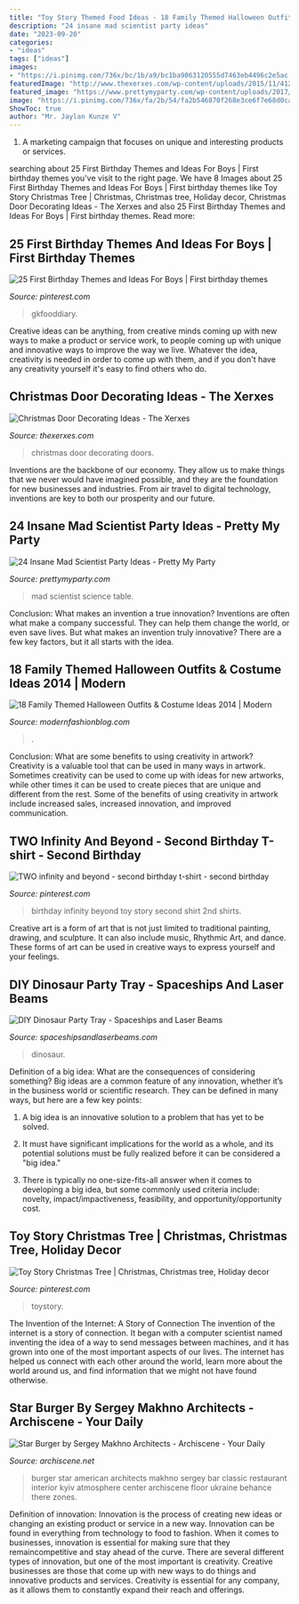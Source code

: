 ```yaml
---
title: "Toy Story Themed Food Ideas - 18 Family Themed Halloween Outfits &amp; Costume Ideas 2014"
description: "24 insane mad scientist party ideas"
date: "2023-09-20"
categories:
- "ideas"
tags: ["ideas"]
images:
- "https://i.pinimg.com/736x/bc/1b/a9/bc1ba9063120555d7463eb4496c2e5ac.jpg"
featuredImage: "http://www.thexerxes.com/wp-content/uploads/2015/11/412.jpg"
featured_image: "https://www.prettymyparty.com/wp-content/uploads/2017/08/Science-Party-Dessert-Table.jpg"
image: "https://i.pinimg.com/736x/fa/2b/54/fa2b546870f268e3ce6f7e68d0ca45b4.jpg"
ShowToc: true
author: "Mr. Jaylan Kunze V"
---
```



1. A marketing campaign that focuses on unique and interesting products or services.

	

		
searching about 25 First Birthday Themes and Ideas For Boys | First birthday themes you've visit to the right page. We have 8 Images about 25 First Birthday Themes and Ideas For Boys | First birthday themes like Toy Story Christmas Tree | Christmas, Christmas tree, Holiday decor, Christmas Door Decorating Ideas - The Xerxes and also 25 First Birthday Themes and Ideas For Boys | First birthday themes. Read more:
		
    
## 25 First Birthday Themes And Ideas For Boys | First Birthday Themes

<img loading=lazy src="https://i.pinimg.com/736x/bc/1b/a9/bc1ba9063120555d7463eb4496c2e5ac.jpg" onerror="this.onerror=null;this.src='https://tse1.mm.bing.net/th?id=OIP.F_UbeDld10Njd59ZWX6c7AHaLH&amp;pid=15.1';" alt="25 First Birthday Themes and Ideas For Boys | First birthday themes">

_Source: pinterest.com_

>gkfooddiary. 

	

Creative ideas can be anything, from creative minds coming up with new ways to make a product or service work, to people coming up with unique and innovative ways to improve the way we live. Whatever the idea, creativity is needed in order to come up with them, and if you don't have any creativity yourself it's easy to find others who do.

    
## Christmas Door Decorating Ideas - The Xerxes

<img loading=lazy src="http://www.thexerxes.com/wp-content/uploads/2015/11/412.jpg" onerror="this.onerror=null;this.src='https://tse1.mm.bing.net/th?id=OIP.2_aGmihiA-FCRxlYqcuOswHaLH&amp;pid=15.1';" alt="Christmas Door Decorating Ideas - The Xerxes">

_Source: thexerxes.com_

>christmas door decorating doors. 

	

Inventions are the backbone of our economy. They allow us to make things that we never would have imagined possible, and they are the foundation for new businesses and industries. From air travel to digital technology, inventions are key to both our prosperity and our future.

    
## 24 Insane Mad Scientist Party Ideas - Pretty My Party

<img loading=lazy src="https://www.prettymyparty.com/wp-content/uploads/2017/08/Science-Party-Dessert-Table.jpg" onerror="this.onerror=null;this.src='https://tse3.mm.bing.net/th?id=OIP.gJfPN2TyY2ZYyH-4qUNVbwHaLK&amp;pid=15.1';" alt="24 Insane Mad Scientist Party Ideas - Pretty My Party">

_Source: prettymyparty.com_

>mad scientist science table. 

	

Conclusion: What makes an invention a true innovation?
Inventions are often what make a company successful. They can help them change the world, or even save lives. But what makes an invention truly innovative? There are a few key factors, but it all starts with the idea.

    
## 18 Family Themed Halloween Outfits &amp; Costume Ideas 2014 | Modern

<img loading=lazy src="https://modernfashionblog.com/wp-content/uploads/2014/10/18-Family-Themed-Halloween-Outfits-Costume-Ideas-2014-3.jpg" onerror="this.onerror=null;this.src='https://tse1.mm.bing.net/th?id=OIP.8xE7i_udKh7jzSghCKm7WgHaLH&amp;pid=15.1';" alt="18 Family Themed Halloween Outfits &amp; Costume Ideas 2014 | Modern">

_Source: modernfashionblog.com_

>. 

	

Conclusion: What are some benefits to using creativity in artwork?
Creativity is a valuable tool that can be used in many ways in artwork. Sometimes creativity can be used to come up with ideas for new artworks, while other times it can be used to create pieces that are unique and different from the rest. Some of the benefits of using creativity in artwork include increased sales, increased innovation, and improved communication.

    
## TWO Infinity And Beyond - Second Birthday T-shirt - Second Birthday

<img loading=lazy src="https://i.pinimg.com/736x/f8/54/4e/f8544e6a4fca0a5777d2bc13be69b45b.jpg" onerror="this.onerror=null;this.src='https://tse2.mm.bing.net/th?id=OIP.WvroPnRQ1zacn4nbTRuiDQHaJ4&amp;pid=15.1';" alt="TWO infinity and beyond - second birthday t-shirt - second birthday">

_Source: pinterest.com_

>birthday infinity beyond toy story second shirt 2nd shirts. 

	

Creative art is a form of art that is not just limited to traditional painting, drawing, and sculpture. It can also include music, Rhythmic Art, and dance. These forms of art can be used in creative ways to express yourself and your feelings.

    
## DIY Dinosaur Party Tray - Spaceships And Laser Beams

<img loading=lazy src="https://spaceshipsandlaserbeams.com/wp-content/uploads/2015/09/diy-dinosaur-party-ideas-tray-54.jpg" onerror="this.onerror=null;this.src='https://tse4.mm.bing.net/th?id=OIP.y598M2WpvLMPU1EZHjrcTgHaKl&amp;pid=15.1';" alt="DIY Dinosaur Party Tray - Spaceships and Laser Beams">

_Source: spaceshipsandlaserbeams.com_

>dinosaur. 

	

Definition of a big idea: What are the consequences of considering something?
Big ideas are a common feature of any innovation, whether it’s in the business world or scientific research. They can be defined in many ways, but here are a few key points:
1. A big idea is an innovative solution to a problem that has yet to be solved.

2. It must have significant implications for the world as a whole, and its potential solutions must be fully realized before it can be considered a "big idea."

3. There is typically no one-size-fits-all answer when it comes to developing a big idea, but some commonly used criteria include: novelty, impact/impactiveness, feasibility, and opportunity/opportunity cost. 

    
## Toy Story Christmas Tree | Christmas, Christmas Tree, Holiday Decor

<img loading=lazy src="https://i.pinimg.com/736x/fa/2b/54/fa2b546870f268e3ce6f7e68d0ca45b4.jpg" onerror="this.onerror=null;this.src='https://tse1.mm.bing.net/th?id=OIP.PtHuqJI0mgqFDspAm3veqQHaJ3&amp;pid=15.1';" alt="Toy Story Christmas Tree | Christmas, Christmas tree, Holiday decor">

_Source: pinterest.com_

>toystory. 

	

The Invention of the Internet: A Story of Connection
The invention of the internet is a story of connection. It began with a computer scientist named inventing the idea of a way to send messages between machines, and it has grown into one of the most important aspects of our lives. The internet has helped us connect with each other around the world, learn more about the world around us, and find information that we might not have found otherwise.

    
## Star Burger By Sergey Makhno Architects - Archiscene - Your Daily

<img loading=lazy src="http://www.archiscene.net/wp-content/uploads/2016/07/Star-Burger-by-Sergey-Makhno-Architects.jpg" onerror="this.onerror=null;this.src='https://tse1.mm.bing.net/th?id=OIP.uo4-8ij_3vKJILtKNQJJAQHaFk&amp;pid=15.1';" alt="Star Burger by Sergey Makhno Architects - Archiscene - Your Daily">

_Source: archiscene.net_

>burger star american architects makhno sergey bar classic restaurant interior kyiv atmosphere center archiscene floor ukraine behance there zones. 

	

Definition of innovation:
Innovation is the process of creating new ideas or changing an existing product or service in a new way. Innovation can be found in everything from technology to food to fashion. When it comes to businesses, innovation is essential for making sure that they remaincompetitive and stay ahead of the curve. There are several different types of innovation, but one of the most important is creativity. Creative businesses are those that come up with new ways to do things and innovative products and services. Creativity is essential for any company, as it allows them to constantly expand their reach and offerings.

